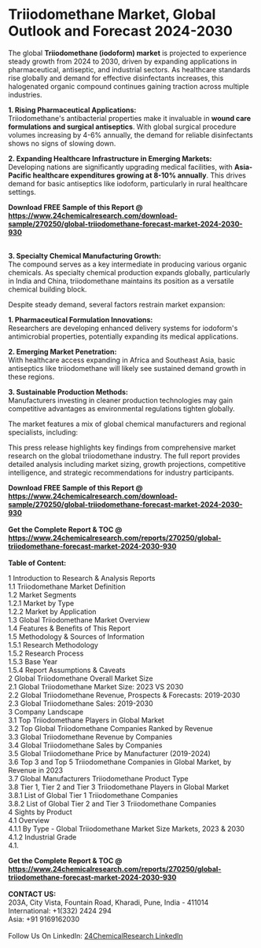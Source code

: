 <h1>Triiodomethane Market, Global Outlook and Forecast 2024-2030</h1><p>The global <strong>Triiodomethane (iodoform) market</strong> is projected to experience steady growth from 2024 to 2030, driven by expanding applications in pharmaceutical, antiseptic, and industrial sectors. As healthcare standards rise globally and demand for effective disinfectants increases, this halogenated organic compound continues gaining traction across multiple industries.</p><p><strong>1. Rising Pharmaceutical Applications:</strong><br>
Triiodomethane's antibacterial properties make it invaluable in <strong>wound care formulations and surgical antiseptics</strong>. With global surgical procedure volumes increasing by 4-6% annually, the demand for reliable disinfectants shows no signs of slowing down.</p><p><strong>2. Expanding Healthcare Infrastructure in Emerging Markets:</strong><br>
Developing nations are significantly upgrading medical facilities, with <strong>Asia-Pacific healthcare expenditures growing at 8-10% annually</strong>. This drives demand for basic antiseptics like iodoform, particularly in rural healthcare settings.</p><div><b>Download FREE Sample of this Report @ 
            <a href="https://www.24chemicalresearch.com/download-sample/270250/global-triiodomethane-forecast-market-2024-2030-930">
            https://www.24chemicalresearch.com/download-sample/270250/global-triiodomethane-forecast-market-2024-2030-930</a></b></div><br><p><strong>3. Specialty Chemical Manufacturing Growth:</strong><br>
The compound serves as a key intermediate in producing various organic chemicals. As specialty chemical production expands globally, particularly in India and China, triiodomethane maintains its position as a versatile chemical building block.</p><p>Despite steady demand, several factors restrain market expansion:</p><p><strong>1. Pharmaceutical Formulation Innovations:</strong><br>
Researchers are developing enhanced delivery systems for iodoform's antimicrobial properties, potentially expanding its medical applications.</p><p><strong>2. Emerging Market Penetration:</strong><br>
With healthcare access expanding in Africa and Southeast Asia, basic antiseptics like triiodomethane will likely see sustained demand growth in these regions.</p><p><strong>3. Sustainable Production Methods:</strong><br>
Manufacturers investing in cleaner production technologies may gain competitive advantages as environmental regulations tighten globally.</p><p>The market features a mix of global chemical manufacturers and regional specialists, including:</p><p>This press release highlights key findings from comprehensive market research on the global triiodomethane industry. The full report provides detailed analysis including market sizing, growth projections, competitive intelligence, and strategic recommendations for industry participants.</p><div><b>Download FREE Sample of this Report @ 
            <a href="https://www.24chemicalresearch.com/download-sample/270250/global-triiodomethane-forecast-market-2024-2030-930">
            https://www.24chemicalresearch.com/download-sample/270250/global-triiodomethane-forecast-market-2024-2030-930</a></b></div><br><div><b>Get the Complete Report & TOC @ 
            <a href="https://www.24chemicalresearch.com/reports/270250/global-triiodomethane-forecast-market-2024-2030-930">
            https://www.24chemicalresearch.com/reports/270250/global-triiodomethane-forecast-market-2024-2030-930</a></b></div><br>
            <b>Table of Content:</b><p>1 Introduction to Research & Analysis Reports<br />
    1.1 Triiodomethane Market Definition<br />
    1.2 Market Segments<br />
        1.2.1 Market by Type<br />
        1.2.2 Market by Application<br />
    1.3 Global Triiodomethane Market Overview<br />
    1.4 Features & Benefits of This Report<br />
    1.5 Methodology & Sources of Information<br />
        1.5.1 Research Methodology<br />
        1.5.2 Research Process<br />
        1.5.3 Base Year<br />
        1.5.4 Report Assumptions & Caveats<br />
2 Global Triiodomethane Overall Market Size<br />
    2.1 Global Triiodomethane Market Size: 2023 VS 2030<br />
    2.2 Global Triiodomethane Revenue, Prospects & Forecasts: 2019-2030<br />
    2.3 Global Triiodomethane Sales: 2019-2030<br />
3 Company Landscape<br />
    3.1 Top Triiodomethane Players in Global Market<br />
    3.2 Top Global Triiodomethane Companies Ranked by Revenue<br />
    3.3 Global Triiodomethane Revenue by Companies<br />
    3.4 Global Triiodomethane Sales by Companies<br />
    3.5 Global Triiodomethane Price by Manufacturer (2019-2024)<br />
    3.6 Top 3 and Top 5 Triiodomethane Companies in Global Market, by Revenue in 2023<br />
    3.7 Global Manufacturers Triiodomethane Product Type<br />
    3.8 Tier 1, Tier 2 and Tier 3 Triiodomethane Players in Global Market<br />
        3.8.1 List of Global Tier 1 Triiodomethane Companies<br />
        3.8.2 List of Global Tier 2 and Tier 3 Triiodomethane Companies<br />
4 Sights by Product<br />
    4.1 Overview<br />
        4.1.1 By Type - Global Triiodomethane Market Size Markets, 2023 & 2030<br />
        4.1.2 Industrial Grade<br />
        4.1.</p><div><b>Get the Complete Report & TOC @ 
            <a href="https://www.24chemicalresearch.com/reports/270250/global-triiodomethane-forecast-market-2024-2030-930">
            https://www.24chemicalresearch.com/reports/270250/global-triiodomethane-forecast-market-2024-2030-930</a></b></div><br><b>CONTACT US:</b><br>
            203A, City Vista, Fountain Road, Kharadi, Pune, India - 411014<br>
            International: +1(332) 2424 294<br>
            Asia: +91 9169162030 <br><br>
            Follow Us On LinkedIn: <a href="https://www.linkedin.com/company/24chemicalresearch/">24ChemicalResearch LinkedIn</a>
